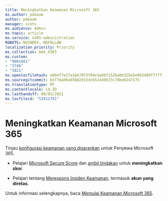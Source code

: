 ```yaml
---
title: Meningkatkan Keamanan Microsoft 365
ms.author: pebaum
author: pebaum
manager: scotv
ms.audience: Admin
ms.topic: article
ms.service: o365-administration
ROBOTS: NOINDEX, NOFOLLOW
localization_priority: Priority
ms.collection: Adm_O365
ms.custom:
- "9001681"
- "3746"
- "3821"
ms.openlocfilehash: e6bef7e17a1647073f9dcda06f152ba0d32be5e082d89f7fff714561babeacff
ms.sourcegitcommit: b5f7da89a650d2915dc652449623c78be6247175
ms.translationtype: MT
ms.contentlocale: id-ID
ms.lasthandoff: 08/05/2021
ms.locfileid: "53912781"
---
```

# <a name="increase-microsoft-365-security"></a>Meningkatkan Keamanan Microsoft 365

Tinjau [konfigurasi keamanan yang disarankan](https://docs.microsoft.com/microsoft-365/security/office-365-security/tenant-wide-setup-for-increased-security?view=o365-worldwide) untuk Penyewa Microsoft 365.

- Pelajari [Microsoft Secure Score](https://docs.microsoft.com/microsoft-365/security/mtp/microsoft-secure-score?view=o365-worldwide) dan [ambil tindakan](https://docs.microsoft.com/microsoft-365/security/mtp/microsoft-secure-score?view=o365-worldwide#take-action-to-improve-your-score) untuk **meningkatkan skor**.

- Pelajari tentang [Merespons Insiden Keamanan](https://docs.microsoft.com/microsoft-365/security/office-365-security/office365-security-incident-response-overview?view=o365-worldwide), termasuk **akun yang diretas**.

Untuk informasi selengkapnya, baca [Memulai Keamanan Microsoft 365](https://docs.microsoft.com/microsoft-365/security/office-365-security/security-roadmap?view=o365-worldwide). 
